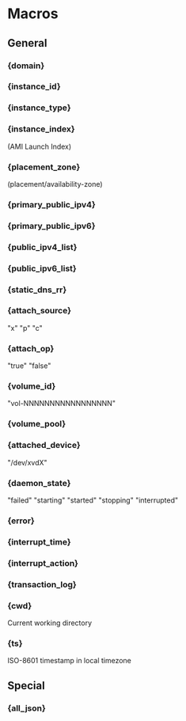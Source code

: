 # Macros


## General
### {domain}
### {instance_id}
### {instance_type}
### {instance_index}
(AMI Launch Index)
### {placement_zone}
(placement/availability-zone)
### {primary_public_ipv4}
### {primary_public_ipv6}
### {public_ipv4_list}
### {public_ipv6_list}
### {static_dns_rr}
### {attach_source}
"x"
"p"
"c"
### {attach_op}
"true"
"false"
### {volume_id}
"vol-NNNNNNNNNNNNNNNNN"
### {volume_pool}
### {attached_device}
"/dev/xvdX"
### {daemon_state}
"failed"
"starting"
"started"
"stopping"
"interrupted"
### {error}
### {interrupt_time}
### {interrupt_action}
### {transaction_log}
### {cwd}
Current working directory
### {ts}
ISO-8601 timestamp in local timezone
## Special
### {all_json}
